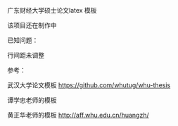 广东财经大学硕士论文latex 模板

该项目还在制作中

已知问题：

行间距未调整


参考：

武汉大学论文模板 https://github.com/whutug/whu-thesis

谭学忠老师的模板

黄正华老师的模板 http://aff.whu.edu.cn/huangzh/
